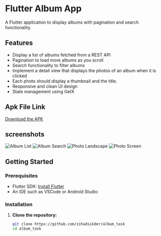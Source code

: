 # Flutter Album App

A Flutter application to display albums with pagination and search functionality.

## Features

- Display a list of albums fetched from a REST API
- Pagination to load more albums as you scroll
- Search functionality to filter albums
- Implement a detail view that displays the photos of an album when it is clicked
- Each photo should display a thumbnail and the title.
- Responsive and clean UI design
- State management using GetX

## Apk File Link

[Download the APK](https://drive.google.com/file/d/1htdJnadO1Hb_aaUDX_p2R5o5tBA9qsWS/view?usp=sharing)

## screenshots

![Album List](assets/screenshots/album_screen1.jpg)
![Album Search](assets/screenshots/album_screen2.jpg)
![Photo Landscape](assets/screenshots/photo_screen_land.jpg)
![Photo Screen](assets/screenshots/photo_screen.jpg)

## Getting Started

### Prerequisites

- Flutter SDK: [Install Flutter](https://flutter.dev/docs/get-started/install)
- An IDE such as VSCode or Android Studio

### Installation

1. **Clone the repository:**

   ```sh
   git clone https://github.com/zihadsikder/album_task
   cd album_task